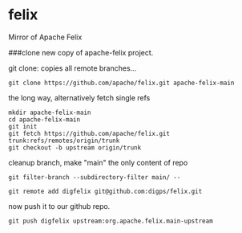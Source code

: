 # felix
Mirror of Apache Felix


###clone new copy of apache-felix project.


git clone: copies all remote branches...
```
git clone https://github.com/apache/felix.git apache-felix-main
```

the long way, alternatively fetch single refs
```
mkdir apache-felix-main
cd apache-felix-main
git init
git fetch https://github.com/apache/felix.git trunk:refs/remotes/origin/trunk
git checkout -b upstream origin/trunk
```

cleanup branch, make "main" the only content of repo
```
git filter-branch --subdirectory-filter main/ --
```
```
git remote add digfelix git@github.com:digps/felix.git
```

now push it to our github repo.
```
git push digfelix upstream:org.apache.felix.main-upstream
```
